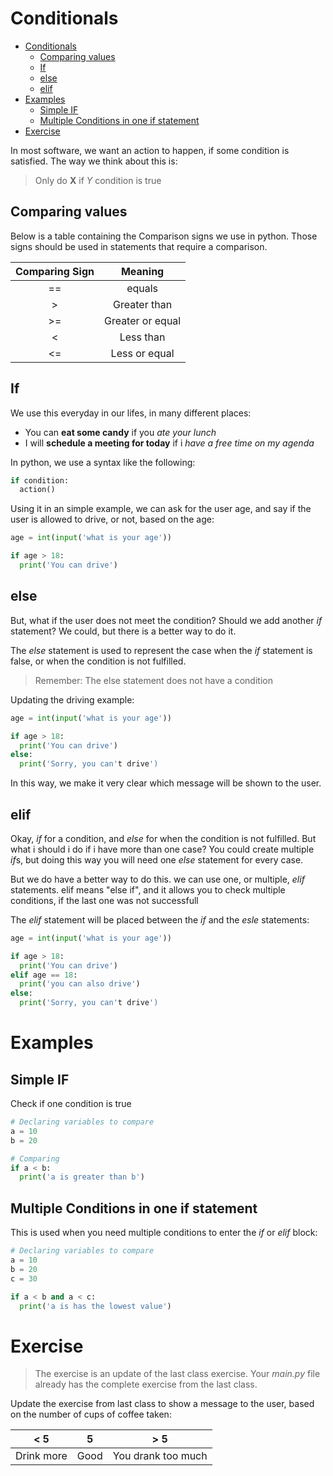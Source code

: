 # Conditionals
- [Conditionals](#conditionals)
  - [Comparing values](#comparing-values)
  - [If](#if)
  - [else](#else)
  - [elif](#elif)
- [Examples](#examples)
  - [Simple IF](#simple-if)
  - [Multiple Conditions in one if statement](#multiple-conditions-in-one-if-statement)
- [Exercise](#exercise)

In most software, we want an action to happen, if some condition is satisfied. The way we think about this is: 

>Only do **X** if *Y* condition is true

## Comparing values
Below is a table containing the Comparison signs we use in python. Those signs should be used in statements that require a comparison.

| Comparing Sign |      Meaning     |
|:--------------:|:----------------:|
| ==             | equals           |
| >              | Greater than     |
| >=             | Greater or equal |
| <              | Less than        |
| <=             | Less or equal    |


## If
We use this everyday in our lifes, in many different places:

- You can **eat some candy** if you *ate your lunch*
- I will **schedule a meeting for today** if i *have a free time on my agenda*

In python, we use a syntax like the following:

```python
if condition:
  action()
```
Using it in an simple example, we can ask for the user age, and say if the user is allowed to drive, or not, based on the age:

```python
age = int(input('what is your age'))

if age > 18:
  print('You can drive')
```

## else

But, what if the user does not meet the condition? Should we add another *if* statement? We could, but there is a better way to do it.

The *else* statement is used to represent the case when the *if* statement is false, or when the condition is not fulfilled.

> Remember: The else statement does not have a condition

Updating the driving example:

```python
age = int(input('what is your age'))

if age > 18:
  print('You can drive')
else:
  print('Sorry, you can't drive')
```
In this way, we make it very clear which message will be shown to the user.

## elif
Okay, *if* for a condition, and *else* for when the condition is not fulfilled. But what i should i do if i have more than one case?
You could create multiple *if*s, but doing this way you will need one *else* statement for every case.

But we do have a better way to do this. we can use one, or multiple, *elif* statements. elif means "else if", and it allows you to check multiple conditions, if the last one was not successfull

The *elif* statement will be placed between the *if* and the *esle* statements:

```python
age = int(input('what is your age'))

if age > 18:
  print('You can drive')
elif age == 18:
  print('you can also drive')
else:
  print('Sorry, you can't drive')
```

# Examples

## Simple IF
Check if one condition is true

```python
# Declaring variables to compare
a = 10
b = 20

# Comparing
if a < b:
  print('a is greater than b')

```

## Multiple Conditions in one if statement
This is used when you need multiple conditions to enter the *if* or *elif* block:

```python
# Declaring variables to compare
a = 10
b = 20
c = 30

if a < b and a < c:
  print('a is has the lowest value')
```


# Exercise
> The exercise is an update of the last class exercise. Your *main.py* file already has the complete exercise from the last class.

Update the exercise from last class to show a message to the user, based on the number of cups of coffee taken:

| < 5        | 5    | > 5                |
|:----------:|:----:|:------------------:|
| Drink more | Good | You drank too much |
